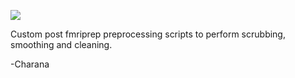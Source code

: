 <img src=https://zenodo.org/badge/618111162.svg> </img>

Custom post fmriprep preprocessing scripts to perform scrubbing, smoothing and cleaning.

-Charana
